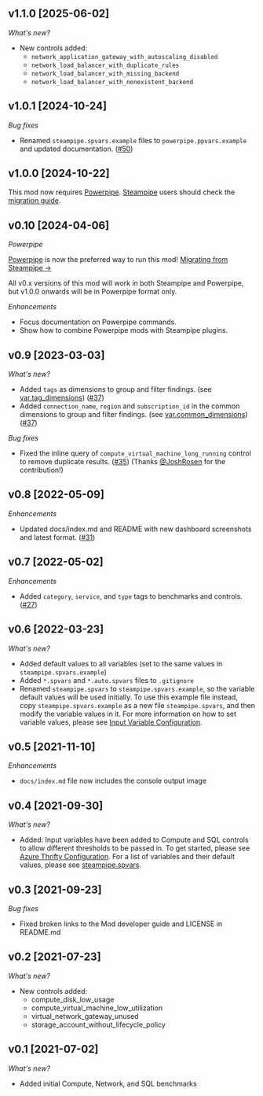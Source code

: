 ## v1.1.0 [2025-06-02]

_What's new?_

- New controls added:
  - `network_application_gateway_with_autoscaling_disabled`
  - `network_load_balancer_with_duplicate_rules`
  - `network_load_balancer_with_missing_backend`
  - `network_load_balancer_with_nonexistent_backend`

## v1.0.1 [2024-10-24]

_Bug fixes_

- Renamed `steampipe.spvars.example` files to `powerpipe.ppvars.example` and updated documentation. ([#50](https://github.com/turbot/steampipe-mod-azure-thrifty/pull/50))

## v1.0.0 [2024-10-22]

This mod now requires [Powerpipe](https://powerpipe.io). [Steampipe](https://steampipe.io) users should check the [migration guide](https://powerpipe.io/blog/migrating-from-steampipe).

## v0.10 [2024-04-06]

_Powerpipe_

[Powerpipe](https://powerpipe.io) is now the preferred way to run this mod!  [Migrating from Steampipe →](https://powerpipe.io/blog/migrating-from-steampipe)

All v0.x versions of this mod will work in both Steampipe and Powerpipe, but v1.0.0 onwards will be in Powerpipe format only.

_Enhancements_

- Focus documentation on Powerpipe commands.
- Show how to combine Powerpipe mods with Steampipe plugins.

## v0.9 [2023-03-03]

_What's new?_

- Added `tags` as dimensions to group and filter findings. (see [var.tag_dimensions](https://hub.steampipe.io/mods/turbot/azure_thrifty/variables)) ([#37](https://github.com/turbot/steampipe-mod-azure-thrifty/pull/37))
- Added `connection_name`, `region` and `subscription_id` in the common dimensions to group and filter findings. (see [var.common_dimensions](https://hub.steampipe.io/mods/turbot/azure_thrifty/variables)) ([#37](https://github.com/turbot/steampipe-mod-azure-thrifty/pull/37))

_Bug fixes_

- Fixed the inline query of `compute_virtual_machine_long_running` control to remove duplicate results. ([#35](https://github.com/turbot/steampipe-mod-azure-thrifty/pull/35)) (Thanks [@JoshRosen](https://github.com/JoshRosen) for the contribution!)

## v0.8 [2022-05-09]

_Enhancements_

- Updated docs/index.md and README with new dashboard screenshots and latest format. ([#31](https://github.com/turbot/steampipe-mod-azure-thrifty/pull/31))

## v0.7 [2022-05-02]

_Enhancements_

- Added `category`, `service`, and `type` tags to benchmarks and controls. ([#27](https://github.com/turbot/steampipe-mod-azure-thrifty/pull/27))

## v0.6 [2022-03-23]

_What's new?_

- Added default values to all variables (set to the same values in `steampipe.spvars.example`)
- Added `*.spvars` and `*.auto.spvars` files to `.gitignore`
- Renamed `steampipe.spvars` to `steampipe.spvars.example`, so the variable default values will be used initially. To use this example file instead, copy `steampipe.spvars.example` as a new file `steampipe.spvars`, and then modify the variable values in it. For more information on how to set variable values, please see [Input Variable Configuration](https://hub.steampipe.io/mods/turbot/azure_thrifty#configuration).

## v0.5 [2021-11-10]

_Enhancements_

- `docs/index.md` file now includes the console output image

## v0.4 [2021-09-30]

_What's new?_

- Added: Input variables have been added to Compute and SQL controls to allow different thresholds to be passed in. To get started, please see [Azure Thrifty Configuration](https://hub.steampipe.io/mods/turbot/azure_thrifty#configuration). For a list of variables and their default values, please see [steampipe.spvars](https://github.com/turbot/steampipe-mod-azure-thrifty/blob/main/steampipe.spvars).

## v0.3 [2021-09-23]

_Bug fixes_

- Fixed broken links to the Mod developer guide and LICENSE in README.md

## v0.2 [2021-07-23]

_What's new?_

- New controls added:
  - compute_disk_low_usage
  - compute_virtual_machine_low_utilization
  - virtual_network_gateway_unused
  - storage_account_without_lifecycle_policy

## v0.1 [2021-07-02]

_What's new?_

- Added initial Compute, Network, and SQL benchmarks
